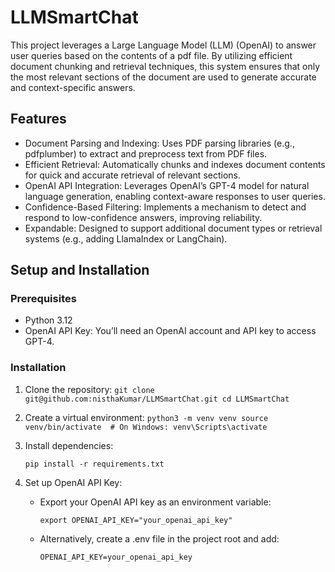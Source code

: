 # LLMSmartChat
This project leverages a Large Language Model (LLM) (OpenAI) to answer user queries based on the contents of a pdf file. By utilizing efficient document chunking and retrieval techniques, this system ensures that only the most relevant sections of the document are used to generate accurate and context-specific answers.

## Features
- Document Parsing and Indexing: Uses PDF parsing libraries (e.g., pdfplumber) to extract and preprocess text from PDF files.
- Efficient Retrieval: Automatically chunks and indexes document contents for quick and accurate retrieval of relevant sections.
- OpenAI API Integration: Leverages OpenAI’s GPT-4 model for natural language generation, enabling context-aware responses to user queries.
- Confidence-Based Filtering: Implements a mechanism to detect and respond to low-confidence answers, improving reliability.
- Expandable: Designed to support additional document types or retrieval systems (e.g., adding LlamaIndex or LangChain).

## Setup and Installation
### Prerequisites
  - Python 3.12
  - OpenAI API Key: You’ll need an OpenAI account and API key to access GPT-4.

### Installation
  1. Clone the repository:
    ```
    git clone git@github.com:nisthaKumar/LLMSmartChat.git
    cd LLMSmartChat
    ```
  3. Create a virtual environment:
    ```
    python3 -m venv venv
    source venv/bin/activate  # On Windows: venv\Scripts\activate
    ```
  4. Install dependencies:
     ```
     pip install -r requirements.txt

     ```
  5. Set up OpenAI API Key:

      - Export your OpenAI API key as an environment variable:

        ```
        export OPENAI_API_KEY="your_openai_api_key"
        ```
      - Alternatively, create a .env file in the project root and add:

        ```
        OPENAI_API_KEY=your_openai_api_key
        ```
